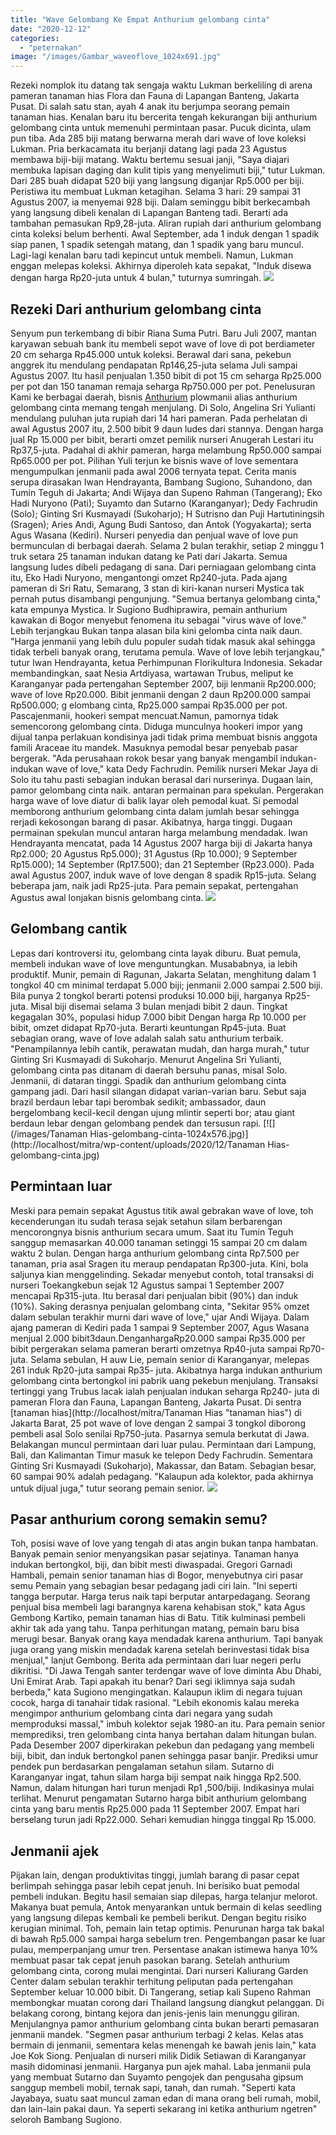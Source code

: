 ```yaml
---
title: "Wave Gelombang Ke Empat Anthurium gelombang cinta"
date: "2020-12-12"
categories: 
  - "peternakan"
image: "/images/Gambar_waveoflove_1024x691.jpg"
---
```


Rezeki nomplok itu datang tak sengaja waktu Lukman berkeliling di arena pameran tanaman hias Flora dan Fauna di Lapangan Banteng, Jakarta Pusat. Di salah satu stan, ayah 4 anak itu berjumpa seorang pemain tanaman hias. Kenalan baru itu bercerita tengah kekurangan biji anthurium gelombang cinta untuk memenuhi permintaan pasar. Pucuk dicinta, ulam pun tiba. Ada 285 biji matang berwarna merah dari wave of love koleksi Lukman. Pria berkacamata itu berjanji datang lagi pada 23 Agustus membawa biji-biji matang. Waktu bertemu sesuai janji, "Saya diajari membuka lapisan daging dan kulit tipis yang menyelimuti biji," tutur Lukman. Dari 285 buah didapat 520 biji yang langsung diganjar Rp5.000 per biji. Peristiwa itu membuat Lukman ketagihan. Selama 3 hari: 29 sampai 31 Agustus 2007, ia menyemai 928 biji. Dalam seminggu bibit berkecambah yang langsung dibeli kenalan di Lapangan Banteng tadi. Berarti ada tambahan pemasukan Rp9,28-juta. Aliran rupiah dari anthurium gelombang cinta koleksi belum berhenti. Awal September, ada 1 induk dengan 1 spadik siap panen, 1 spadik setengah matang, dan 1 spadik yang baru muncul. Lagi-lagi kenalan baru tadi kepincut untuk membeli. Namun, Lukman enggan melepas koleksi. Akhirnya diperoleh kata sepakat, "Induk disewa dengan harga Rp20-juta untuk 4 bulan," tuturnya sumringah. [![](/images/gelombang-cinta-1024x576.jpg)](http://localhost/mitra/wp-content/uploads/2020/12/gelombang-cinta.jpg)

## Rezeki Dari anthurium gelombang cinta

Senyum pun terkembang di bibir Riana Suma Putri. Baru Juli 2007, mantan karyawan sebuah bank itu membeli sepot wave of love di pot berdiameter 20 cm seharga Rp45.000 untuk koleksi. Berawal dari sana, pekebun anggrek itu mendulang pendapatan Rp146,25-juta selama Juli sampai Agustus 2007. Itu hasil penjualan 1.350 bibit di pot 15 cm seharga Rp25.000 per pot dan 150 tanaman remaja seharga Rp750.000 per pot. Penelusuran Kami ke berbagai daerah, bisnis [Anthurium](http://localhost/mitra/topik/anthurium "Anthurium") plowmanii alias anthurium gelombang cinta memang tengah menjulang. Di Solo, Angelina Sri Yulianti mendulang puluhan juta rupiah dari 14 hari pameran. Pada perhelatan di awal Agustus 2007 itu, 2.500 bibit 9 daun ludes dari stannya. Dengan harga jual Rp 15.000 per bibit, berarti omzet pemilik nurseri Anugerah Lestari itu Rp37,5-juta. Padahal di akhir pameran, harga melambung Rp50.000 sampai Rp65.000 per pot. Pilihan Yuli terjun ke bisnis wave of love sementara mengumpulkan jenmanii pada awal 2006 ternyata tepat. Cerita manis serupa dirasakan Iwan Hendrayanta, Bambang Sugiono, Suhandono, dan Tumin Teguh di Jakarta; Andi Wijaya dan Supeno Rahman (Tangerang); Eko Hadi Nuryono (Pati); Suyamto dan Sutarno (Karanganyar); Dedy Fachrudin (Solo); Ginting Sri Kusmayadi (Sukoharjo); H Sutrisno dan Puji Hartutiningsih (Sragen); Aries Andi, Agung Budi Santoso, dan Antok (Yogyakarta); serta Agus Wasana (Kediri). Nurseri penyedia dan penjual wave of love pun bermunculan di berbagai daerah. Selama 2 bulan terakhir, setiap 2 minggu 1 truk setara 25 tanaman indukan datang ke Pati dari Jakarta. Semua langsung ludes dibeli pedagang di sana. Dari perniagaan gelombang cinta itu, Eko Hadi Nuryono, mengantongi omzet Rp240-juta. Pada ajang pameran di Sri Ratu, Semarang, 3 stan di kiri-kanan nurseri Mystica tak pernah putus disambangi pengunjung. "Semua bertanya gelombang cinta," kata empunya Mystica. Ir Sugiono Budhiprawira, pemain anthurium kawakan di Bogor menyebut fenomena itu sebagai "virus wave of love." Lebih terjangkau Bukan tanpa alasan bila kini gelomba cinta naik daun. "Harga jenmanii yang lebih dulu populer sudah tidak masuk akal sehingga tidak terbeli banyak orang, terutama pemula. Wave of love lebih terjangkau," tutur Iwan Hendrayanta, ketua Perhimpunan Florikultura Indonesia. Sekadar membandingkan, saat Nesia Artdiyasa, wartawan Trubus, meliput ke Karanganyar pada pertengahan September 2007, biji lenmanii Rp200.000; wave of love Rp20.000. Bibit jenmanii dengan 2 daun Rp200.000 sampai Rp500.000; g elombang cinta, Rp25.000 sampai Rp35.000 per pot. Pascajenmanii, hookeri sempat mencuat.Namun, pamornya tidak semencorong gelombang cinta. Diduga munculnya hookeri impor yang dijual tanpa perlakuan kondisinya jadi tidak prima membuat bisnis anggota famili Araceae itu mandek. Masuknya pemodal besar penyebab pasar bergerak. "Ada perusahaan rokok besar yang banyak mengambil indukan-indukan wave of love," kata Dedy Fachrudin. Pemilik nurseri Mekar Jaya di Solo itu tahu pasti sebagian indukan berasal dari nurserinya. Dugaan lain, pamor gelombang cinta naik. antaran permainan para spekulan. Pergerakan harga wave of love diatur di balik layar oleh pemodal kuat. Si pemodal memborong anthurium gelombang cinta dalam jumlah besar sehingga rerjadi kekosongan barang di pasar. Akibatnya, harga tinggi. Dugaan permainan spekulan muncul antaran harga melambung mendadak. Iwan Hendrayanta mencatat, pada 14 Agustus 2007 harga biji di Jakarta hanya Rp2.000; 20 Agustus Rp5.000); 31 Agustus (Rp 10.000); 9 September Rp15.000); 14 September (Rp17.500); dan 21 September (Rp23.000). Pada awal Agustus 2007, induk wave of love dengan 8 spadik Rp15-juta. Selang beberapa jam, naik jadi Rp25-juta. Para pemain sepakat, pertengahan Agustus awal lonjakan bisnis gelombang cinta. [![](/images/bunga-gelombang-cinta-1024x576.jpg)](http://localhost/mitra/wp-content/uploads/2020/12/bunga-gelombang-cinta.jpg)

## Gelombang cantik

Lepas dari kontroversi itu, gelombang cinta layak diburu. Buat pemula, membeli indukan wave of love menguntungkan. Musababnya, ia lebih produktif. Munir, pemain di Ragunan, Jakarta Selatan, menghitung dalam 1 tongkol 40 cm minimal terdapat 5.000 biji; jenmanii 2.000 sampai 2.500 biji. Bila punya 2 tongkol berarti potensi produksi 10.000 biji, harganya Rp25-juta. Misal biji disemai selama 3 bulan menjadi bibit 2 daun. Tingkat kegagalan 30%, populasi hidup 7.000 bibit Dengan harga Rp 10.000 per bibit, omzet didapat Rp70-juta. Berarti keuntungan Rp45-juta. Buat sebagian orang, wave of love adalah salah satu anthurium terbaik. "Penampilannya lebih cantik, perawatan mudah, dan harga murah," tutur Ginting Sri Kusmayadi di Sukoharjo. Menurut Angelina Sri Yulianti, gelombang cinta pas ditanam di daerah bersuhu panas, misal Solo. Jenmanii, di dataran tinggi. Spadik dan anthurium gelombang cinta gampang jadi. Dari hasil silangan didapat varian-varian baru. Sebut saja brazil berdaun lebar tapi berombak sedikit; ambassador, daun bergelombang kecil-kecil dengan ujung mlintir seperti bor; atau giant berdaun lebar dengan gelombang pendek dan tersusun rapi. [![](/images/Tanaman Hias-gelombang-cinta-1024x576.jpg)](http://localhost/mitra/wp-content/uploads/2020/12/Tanaman Hias-gelombang-cinta.jpg)

## Permintaan luar

Meski para pemain sepakat Agustus titik awal gebrakan wave of love, toh kecenderungan itu sudah terasa sejak setahun silam berbarengan mencorongnya bisnis anthurium secara umum. Saat itu Tumin Teguh sanggup memasarkan 40.000 tanaman setinggi 15 sampai 20 cm dalam waktu 2 bulan. Dengan harga anthurium gelombang cinta Rp7.500 per tanaman, pria asal Sragen itu meraup pendapatan Rp300-juta. Kini, bola saljunya kian menggelinding. Sekadar menyebut contoh, total transaksi di nurseri Toekangkebun sejak 12 Agustus sampai 1 September 2007 mencapai Rp315-juta. Itu berasal dari penjualan bibit (90%) dan induk (10%). Saking derasnya penjualan gelombang cinta, "Sekitar 95% omzet dalam sebulan terakhir murni dari wave of love," ujar Andi Wijaya. Dalam ajang pameran di Kediri pada 1 sampai 9 September 2007, Agus Wasana menjual 2.000 bibit3daun.DenganhargaRp20.000 sampai Rp35.000 per bibit pergerakan selama pameran berarti omzetnya Rp40-juta sampai Rp70-juta. Selama sebulan, H auw Lie, pemain senior di Karanganyar, melepas 261 induk Rp20-juta sampai Rp35- juta. Akibatnya harga indukan anthurium gelombang cinta bertongkol ini pabrik uang pekebun menjulang. Transaksi tertinggi yang Trubus lacak ialah penjualan indukan seharga Rp240- juta di pameran Flora dan Fauna, Lapangan Banteng, Jakarta Pusat. Di sentra [tanaman hias](http://localhost/mitra/Tanaman Hias "tanaman hias") di Jakarta Barat, 25 pot wave of love dengan 2 sampai 3 tongkol diborong pembeli asal Solo senilai Rp750-juta. Pasarnya semula berkutat di Jawa. Belakangan muncul permintaan dari luar pulau. Permintaan dari Lampung, Bali, dan Kalimantan Timur masuk ke telepon Dedy Fachrudin. Sementara Ginting Sri Kusmayadi (Sukoharjo), Makassar, dan Batam. Sebagian besar, 60 sampai 90% adalah pedagang. "Kalaupun ada kolektor, pada akhirnya untuk dijual juga," tutur seorang pemain senior. [![](/images/tanaman-gelombang-cinta-1024x576.jpg)](http://localhost/mitra/wp-content/uploads/2020/12/tanaman-gelombang-cinta.jpg)

## Pasar anthurium corong semakin semu?

Toh, posisi wave of love yang tengah di atas angin bukan tanpa hambatan. Banyak pemain senior menyangsikan pasar sejatinya. Tanaman hanya indukan bertongkol, biji, dan bibit mesti diwaspadai. Gregori Garnadi Hambali, pemain senior tanaman hias di Bogor, menyebutnya ciri pasar semu Pemain yang sebagian besar pedagang jadi ciri lain. "Ini seperti tangga berputar. Harga terus naik tapi berputar antarpedagang. Seorang penjual bisa membeli lagi barangnya karena kehabisan stok," kata Agus Gembong Kartiko, pemain tanaman hias di Batu. Titik kulminasi pembeli akhir tak ada yang tahu. Tanpa perhitungan matang, pemain baru bisa merugi besar. Banyak orang kaya mendadak karena anthurium. Tapi banyak juga orang yang miskin mendadak karena setelah berinvestasi tidak bisa menjual," lanjut Gembong. Berita ada permintaan dari luar negeri perlu dikritisi. "Di Jawa Tengah santer terdengar wave of love diminta Abu Dhabi, Uni Emirat Arab. Tapi apakah itu benar? Dari segi iklimnya saja sudah berbeda," kata Sugiono mengingatkan. Kalaupun iklim di negara tujuan cocok, harga di tanahair tidak rasional. "Lebih ekonomis kalau mereka mengimpor anthurium gelombang cinta dari negara yang sudah memproduksi massal," imbuh kolektor sejak 1980-an itu. Para pemain senior memprediksi, tren gelombang cinta hanya bertahan dalam hitungan bulan. Pada Desember 2007 diperkirakan pekebun dan pedagang yang membeli biji, bibit, dan induk bertongkol panen sehingga pasar banjir. Prediksi umur pendek pun berdasarkan pengalaman setahun silam. Sutarno di Karanganyar ingat, tahun silam harga biji sempat naik hingga Rp2.500. Namun, dalam hitungan hari turun menjadi Rp1 ,500/biji. Indikasinya mulai terlihat. Menurut pengamatan Sutarno harga bibit anthurium gelombang cinta yang baru mentis Rp25.000 pada 11 September 2007. Empat hari berselang turun jadi Rp22.000. Sehari kemudian hingga tinggal Rp 15.000.

## Jenmanii ajek

Pijakan lain, dengan produktivitas tinggi, jumlah barang di pasar cepat berlimpah sehingga pasar lebih cepat jenuh. Ini berisiko buat pemodal pembeli indukan. Begitu hasil semaian siap dilepas, harga telanjur melorot. Makanya buat pemula, Antok menyarankan untuk bermain di kelas seedling yang langsung dilepas kembali ke pembeli berikut. Dengan begitu risiko kerugian minimal. Toh, pemain lain tetap optimis. Penurunan harga tak bakal di bawah Rp5.000 sampai harga sebelum tren. Pengembangan pasar ke luar pulau, memperpanjang umur tren. Persentase anakan istimewa hanya 10% membuat pasar tak cepat jenuh pasokan barang. Setelah anthurium gelombang cinta, corong mulai mengintai. Dari nurseri Kaliurang Garden Center dalam sebulan terakhir terhitung peliputan pada pertengahan September keluar 10.000 bibit. Di Tangerang, setiap kali Supeno Rahman membongkar muatan corong dari Thailand langsung diangkut pelanggan. Di belakang corong, bintang kejora dan jenis-jenis lain menunggu giliran. Menjulangnya pamor anthurium gelombang cinta bukan berarti pemasaran jenmanii mandek. "Segmen pasar anthurium terbagi 2 kelas. Kelas atas bermain di jenmanii, sementara kelas menengah ke bawah jenis lain," kata Joe Kok Siong. Penjualan di nurseri milik Didik Setiawan di Karanganyar masih didominasi jenmanii. Harganya pun ajek mahal. Laba jenmanii pula yang membuat Sutarno dan Suyamto pengojek dan pengusaha gipsum sanggup membeli mobil, ternak sapi, tanah, dan rumah. "Seperti kata Jayabaya, suatu saat muncul zaman edan di mana orang beli rumah, mobil, dan lain-lain pakai daun. Ya seperti sekarang ini ketika anthurium ngetren" seloroh Bambang Sugiono.
